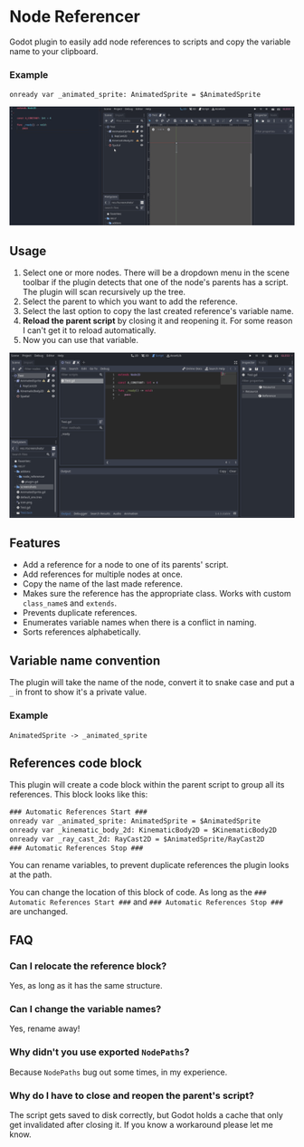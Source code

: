 # Node Referencer

Godot plugin to easily add node references to scripts and copy the variable name to your clipboard.

### Example

```gdscript
onready var _animated_sprite: AnimatedSprite = $AnimatedSprite
```

![Overview Gif](screenshots/overview.gif)

## Usage

1. Select one or more nodes. There will be a dropdown menu in the scene toolbar if the plugin detects that one of the node's parents has a script. The plugin will scan recursively up the tree.
2. Select the parent to which you want to add the reference.
3. Select the last option to copy the last created reference's variable name.
4. **Reload the parent script** by closing it and reopening it. For some reason I can't get it to reload automatically.
5. Now you can use that variable.

![Usage](screenshots/usage.gif)

## Features

* Add a reference for a node to one of its parents' script.
* Add references for multiple nodes at once.
* Copy the name of the last made reference.
* Makes sure the reference has the appropriate class. Works with custom `class_name`s and `extends`.
* Prevents duplicate references.
* Enumerates variable names when there is a conflict in naming.
* Sorts references alphabetically.

## Variable name convention

The plugin will take the name of the node, convert it to snake case and put a `_` in front to show it's a private value.

### Example

```
AnimatedSprite -> _animated_sprite
```

## References code block

This plugin will create a code block within the parent script to group all its references. This block looks like this:

```gdscript
### Automatic References Start ###
onready var _animated_sprite: AnimatedSprite = $AnimatedSprite
onready var _kinematic_body_2d: KinematicBody2D = $KinematicBody2D
onready var _ray_cast_2d: RayCast2D = $AnimatedSprite/RayCast2D
### Automatic References Stop ###
```

You can rename variables, to prevent duplicate references the plugin looks at the path.

You can change the location of this block of code. As long as the `### Automatic References Start ###` and `### Automatic References Stop ###` are unchanged.

## FAQ

### Can I relocate the reference block?
Yes, as long as it has the same structure.

### Can I change the variable names?
Yes, rename away!

### Why didn't you use exported `NodePaths`?
Because `NodePaths` bug out some times, in my experience.

### Why do I have to close and reopen the parent's script?
The script gets saved to disk correctly, but Godot holds a cache that only get invalidated after closing it. If you know a workaround please let me know.